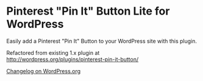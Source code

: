 Pinterest "Pin It" Button Lite for WordPress
============================================

Easily add a Pinterest "Pin It" Button to your WordPress site with this plugin.

Refactored from existing 1.x plugin at http://wordpress.org/plugins/pinterest-pin-it-button/

[Changelog on WordPress.org](http://wordpress.org/plugins/pinterest-pin-it-button/changelog/)
